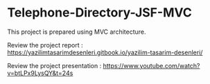 # Telephone-Directory-JSF-MVC

This project is prepared using MVC architecture.

Review the project report : https://yazilimtasarimdesenleri.gitbook.io/yazilim-tasarim-desenleri/

Review the project presentation : https://www.youtube.com/watch?v=btLPx9LysQY&t=24s
